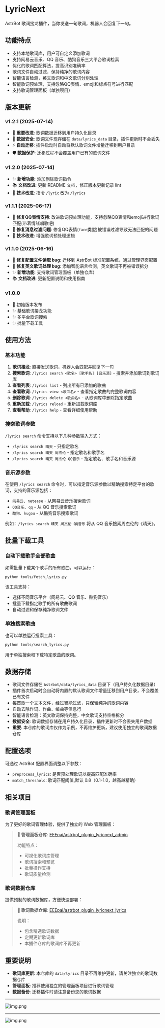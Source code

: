 # LyricNext

AstrBot 歌词接龙插件，当你发送一句歌词，机器人会回复下一句。

## 功能特点

- 支持本地歌词库，用户可自定义添加歌词
- 支持网易云音乐、QQ 音乐、酷狗音乐三大平台歌词检索
- 优化的歌词匹配算法，提高识别准确率
- 歌词文件自动过滤，保持纯净的歌词内容
- 智能语言检测，英文歌词和中文歌词分别处理
- 智能歌词预处理，支持忽略QQ表情、emoji和标点符号进行匹配
- 支持歌词管理面板（单独项目）

## 版本更新

### v1.2.1 (2025-07-14)

- 🔄 **重要改进**: 歌词数据迁移到用户持久化目录
- 📁 **数据安全**: 歌词文件现存储在 `data/lyrics_data` 目录，插件更新时不会丢失
- ⚡ **自动迁移**: 插件启动时自动将默认歌词文件增量迁移到用户目录
- 🛡️ **数据保护**: 迁移过程不会覆盖用户已有的歌词文件

### v1.2.0 (2025-07-14)

- ✨ **新增功能**: 添加删除歌词指令
- 📚 **文档改进**: 更新 README 文档，修正版本更新记录 lint
- 🔧 **技术改进**: 指令 `/lyric` 改为 `/lyrics`

### v1.1.1 (2025-06-17)
- 🐛 **修复QQ表情支持**: 改进歌词预处理功能，支持忽略QQ表情和emoji进行歌词匹配(带着情绪唱歌吧)
- 🐛 **修复消息过滤问题**: 修复QQ表情(`face`类型)被错误过滤导致无法匹配的问题
- 🔧 **技术改进**: 增强歌词预处理逻辑

### v1.1.0 (2025-06-16)

- 🐛 **修复配置文件读取 bug**: 迁移到 AstrBot 标准配置系统，通过管理界面配置
- 🐛 **修复英文歌词处理 bug**: 添加智能语言检测，英文歌词不再被错误拆分
- ✨ **新增功能**: 支持歌词管理面板（单独仓库）
- 📚 **文档改进**: 更新配置说明和使用指南

### v1.0.0

- 🎉 初始版本发布
- ✨ 基础歌词接龙功能
- ✨ 多平台歌词搜索
- ✨ 批量下载工具

## 使用方法

### 基本功能

1. **歌词接龙**: 直接发送歌词，机器人会匹配并回复下一句
2. **搜索歌词**: `/lyrics search <歌名> [歌手名] [音乐源]` - 搜索并添加歌词到歌词库
3. **查看列表**: `/lyrics list` - 列出所有已添加的歌曲
4. **查看歌词**: `/lyrics view <歌曲名>` - 查看指定歌曲的完整歌词内容
5. **删除歌词**: `/lyrics delete <歌曲名>` - 从歌词库中删除指定歌曲
6. **重新加载**: `/lyrics reload` - 重新加载歌词库
7. **查看帮助**: `/lyrics help` - 查看详细使用帮助

### 搜索歌词参数

`/lyrics search` 命令支持以下几种参数输入方式：

- `/lyrics search 晴天` - 只指定歌名
- `/lyrics search 晴天 周杰伦` - 指定歌名和歌手名  
- `/lyrics search 晴天 周杰伦 QQ音乐` - 指定歌名、歌手名和音乐源

### 音乐源参数

在使用 `/lyrics search` 命令时，可以指定音乐源参数以精确搜索特定平台的歌词，支持的音乐源包括：

- `网易云`、`netease` - 从网易云音乐搜索歌词
- `QQ音乐`、`qq` - 从 QQ 音乐搜索歌词
- `酷狗`、`kugou` - 从酷狗音乐搜索歌词

例如：`/lyrics search 晴天 周杰伦 QQ音乐` 将从 QQ 音乐搜索周杰伦的《晴天》。

## 批量下载工具

### 自动下载歌手全部歌曲

如需批量下载某个歌手的所有歌曲，可以运行：

```bash
python tools/fetch_lyrics.py
```

该工具支持：

- 选择不同音乐平台（网易云、QQ 音乐、酷狗音乐）
- 批量下载指定歌手的所有歌曲歌词
- 自动过滤和保存纯净歌词文件

### 单独搜索歌曲

也可以单独运行搜索工具：

```bash
python tools/search_lyrics.py
```

用于单独搜索和下载特定歌曲的歌词。

## 数据存储

- 歌词文件存储在 `Astrbot/data/lyrics_data` 目录下（用户持久化数据目录）
- 插件首次启动时会自动将内置的默认歌词文件增量迁移到用户目录，不会覆盖已有文件
- 每首歌一个文本文件，经过智能过滤，只保留纯净的歌词内容
- 自动去除作词、作曲、编曲等信息行
- 智能语言检测：英文歌词保持完整，中文歌词支持空格拆分
- **数据安全**: 歌词数据存储在用户持久化目录，插件更新时不会丢失用户数据
- **重要**: 本仓库的歌词库仅作为示例，不再维护更新，建议使用独立的歌词数据仓库

## 配置选项

可通过 AstrBot 配置界面调整以下参数：

- `preprocess_lyrics`: 是否预处理歌词以提高匹配准确率
- `match_threshold`: 歌词匹配阈值,默认 0.8（0.1-1.0，越高越精确）

## 相关项目

### 歌词管理面板

为了更好的歌词管理体验，提供了独立的 Web 管理面板：

> **📝 管理面板仓库**: [EEEpai/astrbot_plugin_lyricnext_admin](https://github.com/EEEpai/astrbot_plugin_lyricnext_admin)
>
> 功能特点：
>
> - 可视化歌词库管理
> - 歌词搜索和预览
> - 批量操作支持
> - 歌词质量检测

### 歌词数据仓库

提供预制的歌词数据库，方便快速部署：

> **🎵 歌词数据仓库**: [EEEpai/astrbot_plugin_lyricnext_lyrics](https://github.com/EEEpai/astrbot_plugin_lyricnext_lyrics)
>
> 说明：
>
> - 包含精选歌词数据
> - 定期更新歌词库
> - 本插件仓库的歌词库不再更新

## 重要说明

- **歌词库更新**: 本仓库的 `data/lyrics` 目录不再维护更新，请关注独立的歌词数据仓库
- **管理面板**: 推荐使用独立的管理面板项目进行歌词管理
- **数据备份**: 迁移插件时请注意备份您的歌词数据

---

![img.png](.github/img.png)

---

![img.png](.github/img_1.png)
